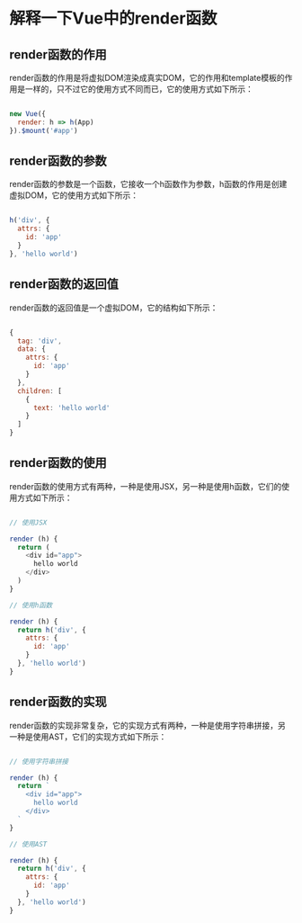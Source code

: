 # 解释一下Vue中的render函数

## render函数的作用

render函数的作用是将虚拟DOM渲染成真实DOM，它的作用和template模板的作用是一样的，只不过它的使用方式不同而已，它的使用方式如下所示：

```js

new Vue({
  render: h => h(App)
}).$mount('#app')

```

## render函数的参数

render函数的参数是一个函数，它接收一个h函数作为参数，h函数的作用是创建虚拟DOM，它的使用方式如下所示：

```js

h('div', {
  attrs: {
    id: 'app'
  }
}, 'hello world')

```

## render函数的返回值

render函数的返回值是一个虚拟DOM，它的结构如下所示：

```js

{
  tag: 'div',
  data: {
    attrs: {
      id: 'app'
    }
  },
  children: [
    {
      text: 'hello world'
    }
  ]
}

```

## render函数的使用

render函数的使用方式有两种，一种是使用JSX，另一种是使用h函数，它们的使用方式如下所示：

```js

// 使用JSX

render (h) {
  return (
    <div id="app">
      hello world
    </div>
  )
}

// 使用h函数

render (h) {
  return h('div', {
    attrs: {
      id: 'app'
    }
  }, 'hello world')
}

```

## render函数的实现

render函数的实现非常复杂，它的实现方式有两种，一种是使用字符串拼接，另一种是使用AST，它们的实现方式如下所示：

```js

// 使用字符串拼接

render (h) {
  return `
    <div id="app">
      hello world
    </div>
  `
}

// 使用AST

render (h) {
  return h('div', {
    attrs: {
      id: 'app'
    }
  }, 'hello world')
}

```